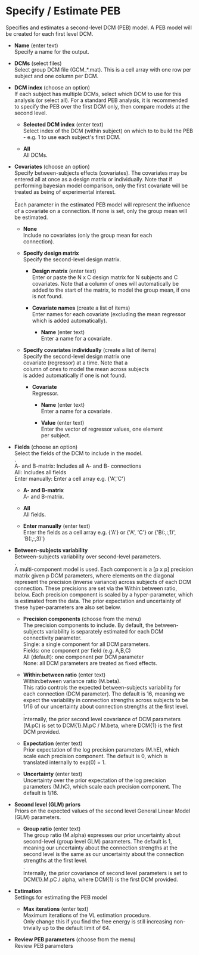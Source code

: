 # Specify / Estimate PEB  
Specifies and estimates a second-level DCM (PEB) model. A PEB model will be created for each first level DCM.   

* **Name** (enter text)  
Specify a name for the output.   

* **DCMs** (select files)  
Select group DCM file (GCM_*.mat). This is a cell array with one row per subject and one column per DCM.   

* **DCM index** (choose an option)  
If each subject has multiple DCMs, select which DCM to use for this analysis (or select all). For a standard PEB analysis, it is recommended to specify the PEB over the first DCM only, then compare models at the second level.   

    * **Selected DCM index** (enter text)  
    Select index of the DCM (within subject) on which to to build the PEB - e.g. 1 to use each subject's first DCM.   

    * **All**   
    All DCMs.   

* **Covariates** (choose an option)  
Specify between-subjects effects (covariates). The covariates may be entered all at once as a design matrix or individually. Note that if performing bayesian model comparison, only the first covariate will be treated as being of experimental interest.   
.   
Each parameter in the estimated PEB model will represent the influence of a covariate on a connection. If none is set, only the group mean will be estimated.   

    * **None**   
    Include no covariates (only the group mean for each    
    connection).   

    * **Specify design matrix**   
    Specify the second-level design matrix.   

        * **Design matrix** (enter text)  
        Enter or paste the N x C design matrix for N subjects and C covariates. Note that a column of ones will automatically be added to the start of the matrix, to model the group mean, if one is not found.   

        * **Covariate names** (create a list of items)  
        Enter names for each covariate (excluding the mean regressor which is added automatically).   

            * **Name** (enter text)  
            Enter a name for a covariate.   

    * **Specify covariates individually** (create a list of items)  
    Specify the second-level design matrix one    
    covariate (regressor) at a time. Note that a    
    column of ones to model the mean across subjects    
    is added automatically if one is not found.   

        * **Covariate**   
        Regressor.   

            * **Name** (enter text)  
            Enter a name for a covariate.   

            * **Value** (enter text)  
            Enter the vector of regressor values, one element    
            per subject.   

* **Fields** (choose an option)  
Select the fields of the DCM to include in the model.   
.   
A- and B-matrix: Includes all A- and B- connections   
All: Includes all fields   
Enter manually: Enter a cell array e.g. {'A','C'}   

    * **A- and B-matrix**   
    A- and B-matrix.   

    * **All**   
    All fields.   

    * **Enter manually** (enter text)  
    Enter the fields as a cell array e.g. {'A'} or {'A', 'C'} or {'B(:,:,1)', 'B(:,:,3)'}   

* **Between-subjects variability**   
Between-subjects variability over second-level parameters.   
.   
A multi-component model is used. Each component is a [p x p] precision matrix given p DCM parameters, where elements on the diagonal represent the precision (inverse variance) across subjects of each DCM connection. These precisions are set via the Within:between ratio, below. Each precision component is scaled by a hyper-parameter, which is estimated from the data. The prior expectation and uncertainty of these hyper-parameters are also set below.   

    * **Precision components** (choose from the menu)  
    The precision components to include. By default, the between-subjects variability is separately estimated for each DCM connectivity parameter.   
    Single: a single component for all DCM parameters.    
    Fields: one component per field (e.g. A,B,C)   
    All (default): one component per DCM parameter   
    None: all DCM parameters are treated as fixed effects.   

    * **Within:between ratio** (enter text)  
    Within:between variance ratio (M.beta).    
    This ratio controls the expected between-subjects variability for each connection (DCM parameter). The default is 16, meaning we expect the variability in connection strengths across subjects to be 1/16 of our uncertainty about connection strengths at the first level.   
    .   
    Internally, the prior second level covariance of DCM parameters (M.pC) is set to DCM{1}.M.pC / M.beta, where DCM{1} is the first DCM provided.   

    * **Expectation** (enter text)  
    Prior expectation of the log precision parameters (M.hE), which scale each precision component. The default is 0, which is translated internally to exp(0) = 1.   

    * **Uncertainty** (enter text)  
    Uncertainty over the prior expectation of the log precision parameters (M.hC), which scale each precision component. The default is 1/16.   

* **Second level (GLM) priors**   
Priors on the expected values of the second level General Linear Model (GLM) parameters.   

    * **Group ratio** (enter text)  
    The group ratio (M.alpha) expresses our prior uncertainty about second-level (group level GLM) parameters. The default is 1, meaning our uncertainty about the connection strengths at the second level is the same as our uncertainty about the connection strengths at the first level.    
    .   
    Internally, the prior covariance of second level parameters is set to DCM{1}.M.pC / alpha, where DCM{1} is the first DCM provided.   

* **Estimation**   
Settings for estimating the PEB model   

    * **Max iterations** (enter text)  
    Maximum iterations of the VL estimation procedure.   
    Only change this if you find the free energy is still increasing non-trivially up to the default limit of 64.   

* **Review PEB parameters** (choose from the menu)  
Review PEB parameters   

